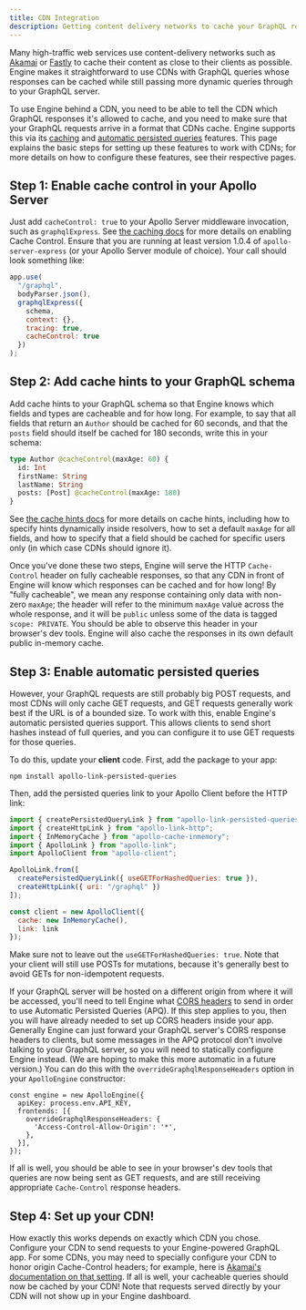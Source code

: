 ```yaml
---
title: CDN Integration
description: Getting content delivery networks to cache your GraphQL responses
---
```


Many high-traffic web services use content-delivery networks such as [Akamai](https://www.akamai.com/) or [Fastly](https://www.fastly.com/) to cache their content as close to their clients as possible. Engine makes it straightforward to use CDNs with GraphQL queries whose responses can be cached while still passing more dynamic queries through to your GraphQL server.

To use Engine behind a CDN, you need to be able to tell the CDN which GraphQL responses it's allowed to cache, and you need to make sure that your GraphQL requests arrive in a format that CDNs cache. Engine supports this via its [caching](./caching.html) and [automatic persisted queries](./auto-persisted-queries.html) features. This page explains the basic steps for setting up these features to work with CDNs; for more details on how to configure these features, see their respective pages.

<h2 id="enable-cache-control" title="1. Enable cache control">Step 1: Enable cache control in your Apollo Server</h2>

Just add `cacheControl: true` to your Apollo Server middleware invocation, such as `graphqlExpress`. See [the caching docs](./caching.html#enable-cache-control) for more details on enabling Cache Control. Ensure that you are running at least version 1.0.4 of `apollo-server-express` (or your Apollo Server module of choice). Your call should look something like:

```js
app.use(
  "/graphql",
  bodyParser.json(),
  graphqlExpress({
    schema,
    context: {},
    tracing: true,
    cacheControl: true
  })
);
```

<h2 id="cache-hints" title="2. Add cache hints">Step 2: Add cache hints to your GraphQL schema</h2>

Add cache hints to your GraphQL schema so that Engine knows which fields and types are cacheable and for how long. For example, to say that all fields that return an `Author` should be cached for 60 seconds, and that the `posts` field should itself be cached for 180 seconds, write this in your schema:

```graphql
type Author @cacheControl(maxAge: 60) {
  id: Int
  firstName: String
  lastName: String
  posts: [Post] @cacheControl(maxAge: 180)
}
```

See [the cache hints docs](./caching.html#cache-hints) for more details on cache hints, including how to specify hints dynamically inside resolvers, how to set a default `maxAge` for all fields, and how to specify that a field should be cached for specific users only (in which case CDNs should ignore it).

Once you've done these two steps, Engine will serve the HTTP `Cache-Control` header on fully cacheable responses, so that any CDN in front of Engine will know which responses can be cached and for how long! By "fully cacheable", we mean any response containing only data with non-zero `maxAge`; the header will refer to the minimum `maxAge` value across the whole response, and it will be `public` unless some of the data is tagged `scope: PRIVATE`. You should be able to observe this header in your browser's dev tools. Engine will also cache the responses in its own default public in-memory cache.

<h2 id="enable-apq" title="3. Enable persisted queries">Step 3: Enable automatic persisted queries</h2>

However, your GraphQL requests are still probably big POST requests, and most CDNs will only cache GET requests, and GET requests generally work best if the URL is of a bounded size. To work with this, enable Engine's automatic persisted queries support. This allows clients to send short hashes instead of full queries, and you can configure it to use GET requests for those queries.

To do this, update your **client** code. First, add the package to your app:

```
npm install apollo-link-persisted-queries
```

Then, add the persisted queries link to your Apollo Client before the HTTP link:

```js
import { createPersistedQueryLink } from "apollo-link-persisted-queries";
import { createHttpLink } from "apollo-link-http";
import { InMemoryCache } from "apollo-cache-inmemory";
import { ApolloLink } from "apollo-link";
import ApolloClient from "apollo-client";

ApolloLink.from([
  createPersistedQueryLink({ useGETForHashedQueries: true }),
  createHttpLink({ uri: "/graphql" })
]);

const client = new ApolloClient({
  cache: new InMemoryCache(),
  link: link
});
```

Make sure not to leave out the `useGETForHashedQueries: true`. Note that your client will still use POSTs for mutations, because it's generally best to avoid GETs for non-idempotent requests.

If your GraphQL server will be hosted on a different origin from where it will be accessed, you'll need to tell Engine what [CORS headers](https://en.wikipedia.org/wiki/Cross-origin_resource_sharing) to send in order to use Automatic Persisted Queries (APQ). If this step applies to you, then you will have already needed to set up CORS headers inside your app. Generally Engine can just forward your GraphQL server's CORS response headers to clients, but some messages in the APQ protocol don't involve talking to your GraphQL server, so you will need to statically configure Engine instead. (We are hoping to make this more automatic in a future version.) You can do this with the `overrideGraphqlResponseHeaders` option in your `ApolloEngine` constructor:

```
const engine = new ApolloEngine({
  apiKey: process.env.API_KEY,
  frontends: [{
    overrideGraphqlResponseHeaders: {
      'Access-Control-Allow-Origin': '*',
    },
  }],
});
```

If all is well, you should be able to see in your browser's dev tools that queries are now being sent as GET requests, and are still receiving appropriate `Cache-Control` response headers.

<h2 id="setup-cdn" title="4. Set up your CDN">Step 4: Set up your CDN!</h2>

How exactly this works depends on exactly which CDN you chose. Configure your CDN to send requests to your Engine-powered GraphQL app. For some CDNs, you may need to specially configure your CDN to honor origin Cache-Control headers; for example, here is [Akamai's documentation on that setting](https://learn.akamai.com/en-us/webhelp/ion/oca/GUID-57C31126-F745-4FFB-AA92-6A5AAC36A8DA.html). If all is well, your cacheable queries should now be cached by your CDN! Note that requests served directly by your CDN will not show up in your Engine dashboard.
